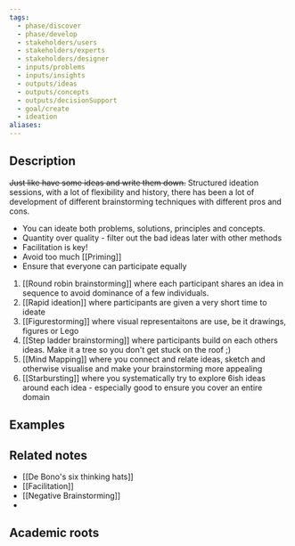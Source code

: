 ```yaml
---
tags:
  - phase/discover
  - phase/develop
  - stakeholders/users
  - stakeholders/experts
  - stakeholders/designer
  - inputs/problems
  - inputs/insights
  - outputs/ideas
  - outputs/concepts
  - outputs/decisionSupport
  - goal/create
  - ideation
aliases:
---
```



## Description
~~Just like have some ideas and write them down.~~
Structured ideation sessions, with a lot of flexibility and history, there has been a lot of development of different brainstorming techniques with different pros and cons.

- You can ideate both problems, solutions, principles and concepts. 
- Quantity over quality - filter out the bad ideas later with other methods 
- Facilitation is key! 
- Avoid too much [[Priming]] 
- Ensure that everyone can participate equally 


1. [[Round robin brainstorming]] where each participant shares an idea in sequence to avoid dominance of  a few individuals.
2. [[Rapid ideation]] where participants are given a very short time to ideate 
3. [[Figurestorming]] where visual representaitons are use, be it drawings, figures or Lego
4. [[Step ladder brainstorming]] where participants build on each others ideas. Make it a tree so you don't get stuck on the roof ;)
5. [[Mind Mapping]] where you connect and relate ideas, sketch and otherwise visualise and make your brainstorming more appealing 
6. [[Starbursting]] where you systematically try to explore 6ish ideas around each idea - especially good to ensure you cover an entire domain 

## Examples 


## Related notes 
- [[De Bono's six thinking hats]]
- [[Facilitation]]
- [[Negative Brainstorming]]
- 

## Academic roots
